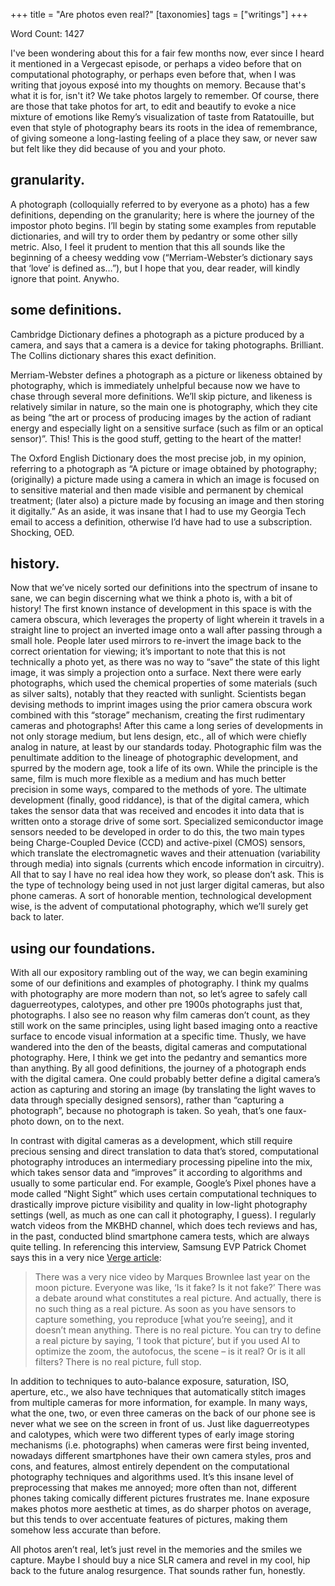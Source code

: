 +++
title = "Are photos even real?"
[taxonomies]
  tags = ["writings"]
+++

Word Count: 1427

I've been wondering about this for a fair few months now, ever since I heard it mentioned in a Vergecast episode, or perhaps a video before that on computational photography, or perhaps even before that, when I was writing that joyous exposé into my thoughts on memory. Because that's what it is for, isn't it? We take photos largely to remember. Of course, there are those that take photos for art, to edit and beautify to evoke a nice mixture of emotions like Remy’s visualization of taste from Ratatouille, but even that style of photography bears its roots in the idea of remembrance, of giving someone a long-lasting feeling of a place they saw, or never saw but felt like they did because of you and your photo. 

## granularity.


A photograph (colloquially referred to by everyone as a photo) has a few definitions, depending on the granularity; here is where the journey of the impostor photo begins. I’ll begin by stating some examples from reputable dictionaries, and will try to order them by pedantry or some other silly metric. Also, I feel it prudent to mention that this all sounds like the beginning of a cheesy wedding vow (“Merriam-Webster’s dictionary says that ‘love’ is defined as…”), but I hope that you, dear reader, will kindly ignore that point. Anywho.

## some definitions.

Cambridge Dictionary defines a photograph as a picture produced by a camera, and says that a camera is a device for taking photographs. Brilliant. The Collins dictionary shares this exact definition.

Merriam-Webster defines a photograph as a picture or likeness obtained by photography, which is immediately unhelpful because now we have to chase through several more definitions. We’ll skip picture, and likeness is relatively similar in nature, so the main one is photography, which they cite as being “the art or process of producing images by the action of radiant energy and especially light on a sensitive surface (such as film or an optical sensor)”. This! This is the good stuff, getting to the heart of the matter!

The Oxford English Dictionary does the most precise job, in my opinion, referring to a photograph as “A picture or image obtained by photography; (originally) a picture made using a camera in which an image is focused on to sensitive material and then made visible and permanent by chemical treatment; (later also) a picture made by focusing an image and then storing it digitally.” As an aside, it was insane that I had to use my Georgia Tech email to access a definition, otherwise I’d have had to use a subscription. Shocking, OED.

## history.

Now that we’ve nicely sorted our definitions into the spectrum of insane to sane, we can begin discerning what we think a photo is, with a bit of history! The first known instance of development in this space is with the camera obscura, which leverages the property of light wherein it travels in a straight line to project an inverted image onto a wall after passing through a small hole. People later used mirrors to re-invert the image back to the correct orientation for viewing; it’s important to note that this is not technically a photo yet, as there was no way to “save” the state of this light image, it was simply a projection onto a surface. Next there were early photographs, which used the chemical properties of some materials (such as silver salts), notably that they reacted with sunlight. Scientists began devising methods to imprint images using the prior camera obscura work combined with this “storage” mechanism, creating the first rudimentary cameras and photographs! After this came a long series of developments in not only storage medium, but lens design, etc., all of which were chiefly analog in nature, at least by our standards today. Photographic film was the penultimate addition to the lineage of photographic development, and spurred by the modern age, took a life of its own. While the principle is the same, film is much more flexible as a medium and has much better precision in some ways, compared to the methods of yore. The ultimate development (finally, good riddance), is that of the digital camera, which takes the sensor data that was received and encodes it into data that is written onto a storage drive of some sort. Specialized semiconductor image sensors needed to be developed in order to do this, the two main types being Charge-Coupled Device (CCD) and active-pixel (CMOS) sensors, which translate the electromagnetic waves and their attenuation (variability through media) into signals (currents which encode information in circuitry). All that to say I have no real idea how they work, so please don’t ask. This is the type of technology being used in not just larger digital cameras, but also phone cameras. A sort of honorable mention, technological development wise, is the advent of computational photography, which we’ll surely get back to later.

## using our foundations.

With all our expository rambling out of the way, we can begin examining some of our definitions and examples of photography. I think my qualms with photography are more modern than not, so let’s agree to safely call daguerreotypes, calotypes, and other pre 1900s photographs just that, photographs. I also see no reason why film cameras don’t count, as they still work on the same principles, using light based imaging onto a reactive surface to encode visual information at a specific time. Thusly, we have wandered into the den of the beasts, digital cameras and computational photography. Here, I think we get into the pedantry and semantics more than anything. By all good definitions, the journey of a photograph ends with the digital camera. One could probably better define a digital camera’s action as capturing and storing an image (by translating the light waves to data through specially designed sensors), rather than “capturing a photograph”, because no photograph is taken. So yeah, that’s one faux-photo down, on to the next.

In contrast with digital cameras as a development, which still require precious sensing and direct translation to data that’s stored, computational photography introduces an intermediary processing pipeline into the mix, which takes sensor data and “improves” it according to algorithms and usually to some particular end. For example, Google’s Pixel phones have a mode called “Night Sight” which uses certain computational techniques to drastically improve picture visibility and quality in low-light photography settings (well, as much as one can call it photography, I guess). I regularly watch videos from the MKBHD channel, which does tech reviews and has, in the past, conducted blind smartphone camera tests, which are always quite telling. In referencing this interview, Samsung EVP Patrick Chomet says this in a very nice [Verge article](https://www.theverge.com/2024/2/2/24059955/samsung-no-such-thing-as-real-photo-ai):

> There was a very nice video by Marques Brownlee last year on the moon picture. Everyone was like, ‘Is it fake? Is it not fake?’ There was a debate around what constitutes a real picture. And actually, there is no such thing as a real picture. As soon as you have sensors to capture something, you reproduce [what you’re seeing], and it doesn’t mean anything. There is no real picture. You can try to define a real picture by saying, ‘I took that picture’, but if you used AI to optimize the zoom, the autofocus, the scene – is it real? Or is it all filters? There is no real picture, full stop.

In addition to techniques to auto-balance exposure, saturation, ISO, aperture, etc., we also have techniques that automatically stitch images from multiple cameras for more information, for example. In many ways, what the one, two, or even three cameras on the back of our phone see is never what we see on the screen in front of us. Just like daguerreotypes and calotypes, which were two different types of early image storing mechanisms (i.e. photographs) when cameras were first being invented, nowadays different smartphones have their own camera styles, pros and cons, and features, almost entirely dependent on the computational photography techniques and algorithms used. It’s this insane level of preprocessing that makes me annoyed; more often than not, different phones taking comically different pictures frustrates me. Inane exposure makes photos more aesthetic at times, as do sharper photos on average, but this tends to over accentuate features of pictures, making them somehow less accurate than before.

All photos aren’t real, let’s just revel in the memories and the smiles we capture. Maybe I should buy a nice SLR camera and revel in my cool, hip back to the future analog resurgence. That sounds rather fun, honestly. 
